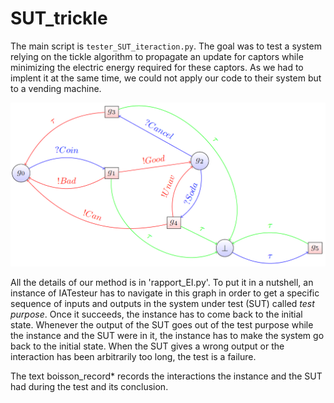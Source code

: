# SUT_trickle


The main script is `tester_SUT_iteraction.py`.
The goal was to test a system relying on the tickle algorithm to propagate an update for captors while minimizing the electric energy required for these captors. As we had to implent it at the same time, we could not apply our code to their system but to a vending machine.

![Finite Directed Bipartite Graph](FDB_clean.png)

All the details of our method is in 'rapport_EI.py'. To put it in a nutshell, an instance of IATesteur has to navigate in this graph in order to get a specific sequence of inputs and outputs in the system under test (SUT) called *test purpose*. Once it succeeds, the instance has to come back to the initial state. Whenever the output of the SUT goes out of the test purpose while the instance and the SUT were in it, the instance has to make the system go back to the initial state. 
When the SUT gives a wrong output or the interaction has been arbitrarily too long, the test is a failure.

The text boisson_record* records the interactions the instance and the SUT had during the test and its conclusion.
